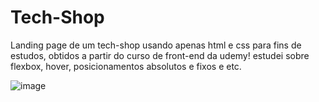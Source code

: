 # Tech-Shop
Landing page de um tech-shop usando apenas html e css para fins de estudos, obtidos a partir do curso de front-end da udemy!
estudei sobre flexbox, hover, posicionamentos absolutos e fixos e etc.



![image](https://github.com/marinamiw/Tech-Shop/assets/111240861/45e6ffd2-9394-40c8-af5a-5be64c7f5d20)


